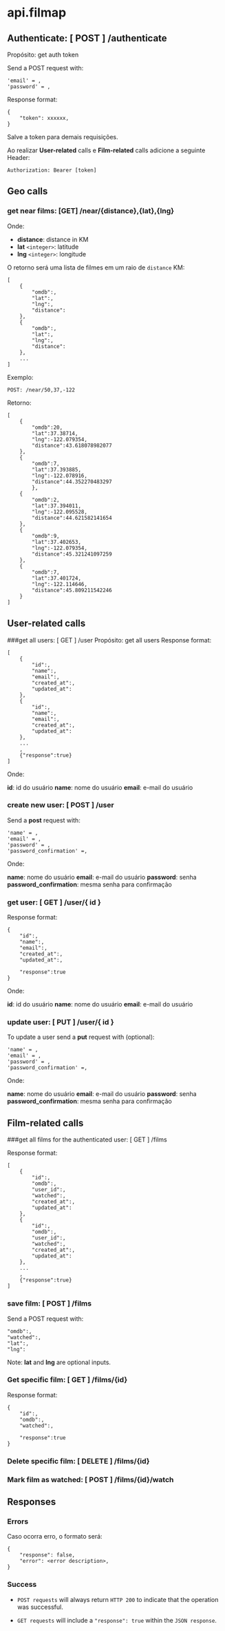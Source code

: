 # api.filmap

## Authenticate: [ POST ] /authenticate
Propósito: get auth token

Send a POST request with: 

    'email' = ,
    'password' = ,

Response format:

	{
		"token": xxxxxx,
	}

Salve a token para demais requisições.

Ao realizar **User-related** calls e **Film-related** calls adicione a seguinte Header:

	Authorization: Bearer [token]

## Geo calls

### get near films: [GET] /near/{distance},{lat},{lng}

Onde:

* **distance**: distance in KM
* **lat** `<integer>`: latitude
* **lng** `<integer>`: longitude


O retorno será uma lista de filmes em um raio de `distance` KM:

	[
		{
			"omdb":,
			"lat":,
			"lng":,
			"distance":
		},
		{
			"omdb":,
			"lat":,
			"lng":,
			"distance":
		},
		...
	]

Exemplo:

	POST: /near/50,37,-122

Retorno:

	[
		{
			"omdb":20,
			"lat":37.38714,
			"lng":-122.079354,
			"distance":43.618078982077
		},
		{
			"omdb":7,
			"lat":37.393885,
			"lng":-122.078916,
			"distance":44.352270483297
			},
		{
			"omdb":2,
			"lat":37.394011,
			"lng":-122.095528,
			"distance":44.621582141654
		},
		{
			"omdb":9,
			"lat":37.402653,
			"lng":-122.079354,
			"distance":45.321241097259
		},
		{
			"omdb":7,
			"lat":37.401724,
			"lng":-122.114646,
			"distance":45.809211542246
		}
	]

## User-related calls

###get all users: [ GET ] /user
Propósito: get all users
Response format:

    [
    	{
    		"id":,
    		"name":,
    		"email":,
    		"created_at":,
    		"updated_at":
    	},
    	{
    		"id":,
    		"name":,
    		"email":,
    		"created_at":,
    		"updated_at":
    	},
    	...
    	,
    	{"response":true}
    ]

Onde:

**id**: id do usuário
**name**: nome do usuário
**email**: e-mail do usuário

### create new user: [ POST ] /user
Send a **post** request with:

    'name' = ,
    'email' = ,
    'password' = ,
    'password_confirmation' =,


Onde:

**name**: nome do usuário
**email**: e-mail do usuário
**password**: senha
**password_confirmation**: mesma senha para confirmação

### get user: [ GET ] /user/{ id }

Response format:

    {
	    "id":,
	    "name":,
	    "email":,
	    "created_at":,
	    "updated_at":,
	    
	    "response":true
    }

Onde:

**id**: id do usuário
**name**: nome do usuário
**email**: e-mail do usuário

### update user: [ PUT ] /user/{ id }

To update a user send a **put** request with (optional):

    'name' = ,
    'email' = ,
    'password' = ,
    'password_confirmation' =,


Onde:

**name**: nome do usuário
**email**: e-mail do usuário
**password**: senha
**password_confirmation**: mesma senha para confirmação

## Film-related calls

###get all films for the authenticated user: [ GET ] /films

Response format:

    [
    	{
    		"id":,
    		"omdb":,
    		"user_id":,
    		"watched":,
    		"created_at":,
    		"updated_at":
    	},
    	{
    		"id":,
    		"omdb":,
    		"user_id":,
    		"watched":,
    		"created_at":,
    		"updated_at":
    	},
    	...
    	,
    	{"response":true}
    ]

### save film: [ POST ] /films

Send a POST request with:

	"omdb":,
	"watched":,
	"lat":,
	"lng":

Note: **lat** and **lng** are optional inputs.

### Get specific film: [ GET ] /films/{id}

Response format:

    {
	    "id":,
	    "omdb":,
	    "watched":,
	    
	    "response":true
    }


### Delete specific film: [ DELETE ] /films/{id}

### Mark film as watched: [ POST ] /films/{id}/watch


## Responses

### Errors

Caso ocorra erro, o formato será:

    {
	    "response": false,
	    "error": <error description>,
    }

### Success

* `POST requests` will always return `HTTP 200` to indicate that the operation was successful.

* `GET requests` will include a `"response": true` within the `JSON response`.




